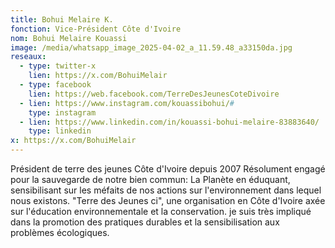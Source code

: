 ```yaml
---
title: Bohui Melaire K.
fonction: Vice-Président Côte d'Ivoire
nom: Bohui Melaire Kouassi
image: /media/whatsapp_image_2025-04-02_a_11.59.48_a33150da.jpg
reseaux:
  - type: twitter-x
    lien: https://x.com/BohuiMelair
  - type: facebook
    lien: https://web.facebook.com/TerreDesJeunesCoteDivoire
  - lien: https://www.instagram.com/kouassibohui/#
    type: instagram
  - lien: https://www.linkedin.com/in/kouassi-bohui-melaire-83883640/
    type: linkedin
x: https://x.com/BohuiMelair
---
```

Président de terre des jeunes Côte d'Ivoire depuis 2007
Résolument engagé pour la sauvegarde de notre bien commun: La Planète en éduquant, sensibilisant sur les méfaits de nos actions sur l'environnement dans lequel nous existons.
"Terre des Jeunes ci", une organisation en Côte d'Ivoire axée sur l'éducation environnementale et la conservation. je suis très impliqué dans la promotion des pratiques durables et la sensibilisation aux problèmes écologiques.
